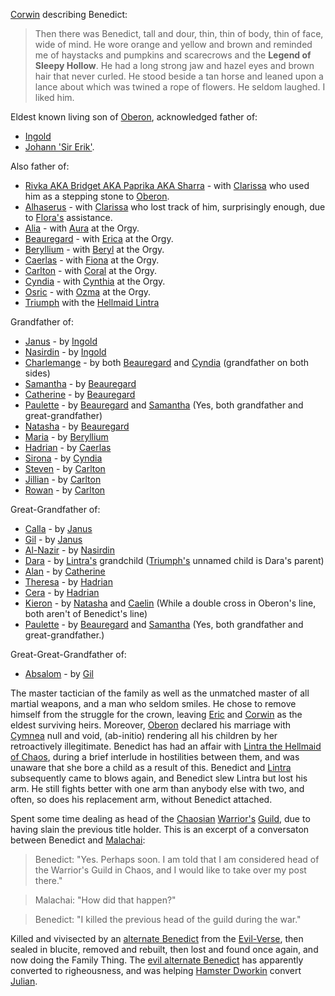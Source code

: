 [Corwin](CorwinOfOberon) describing Benedict:

> Then there was Benedict, tall and dour, thin, thin of body, thin
of face, wide of mind. He wore orange and yellow and brown and
reminded me of haystacks and pumpkins and scarecrows and the
__Legend of Sleepy Hollow__. He had a long strong jaw and hazel
eyes and brown hair that never curled. He stood beside a tan horse
and leaned upon a lance about which was twined a rope of
flowers. He seldom laughed. I liked him.

Eldest known living son of [Oberon](OberonOfDworkin), acknowledged father of:
 + [Ingold](IngoldOfBenedict) 
 + [Johann 'Sir Erik'](JohannOfBenedict). 

Also father of:
 + [Rivka AKA Bridget AKA Paprika AKA Sharra](RivkaOfBenedict) - with [Clarissa](ClarissaOfDarkover) who used him as a stepping stone to [Oberon](OberonOfDworkin).
 + [Alhaserus](AlhaserusOfBenedict) - with [Clarissa](ClarissaOfDarkover) who lost track of him, surprisingly enough, due to [Flora's](FlorimelOfOberon) assistance.
 + [Alia](CobaltianRoyalFamily#alia) - with [Aura](CobalteanRoyalFamily#aurelia) at the Orgy.
 + [Beauregard](BeauregardOfBenedict#beauregard) - with [Erica](CobalteanRoyalFamily#erica) at the Orgy.
 + [Beryllium](CobalteanRoyalFamily#beryllium) - with [Beryl](CobalteanRoyalFamily#beryl) at the Orgy.
 + [Caerlas](CobalteanRoyalFamily#caerlas) - with [Fiona](CobalteanRoyalFamily#fiona) at the Orgy.
 + [Carlton](CobalteanRoyalFamily#carlton) - with [Coral](CobalteanRoyalFamily#coral) at the Orgy.
 + [Cyndia](CobalteanRoyalFamily#cyndia) - with [Cynthia](CobalteanRoyalFamily#cynthia) at the Orgy.
 + [Osric](CobalteanRoyalFamily#osric) - with [Ozma](CobalteanRoyalFamily#ozma) at the Orgy.
 + [Triumph](TriumphOfBenedict) with the [Hellmaid Lintra](LintraOfHendrake)

Grandfather of:
 + [Janus](JanusOfIngold) - by [Ingold](IngoldOfBenedict)
 + [Nasirdin](NazirdinOfIngold) - by [Ingold](IngoldOfBenedict)
 + [Charlemange](CobalteanRoyalFamily#charlemange) - by both [Beauregard](CobalteanRoyalFamily#beauregard) and [Cyndia](CobalteanRoyalFamily#cyndia) (grandfather on both sides)
 + [Samantha](CobalteanRoyalFamily#samantha) - by [Beauregard](CobalteanRoyalFamily#beauregard)
 + [Catherine](CobalteanRoyalFamily#catherine) - by [Beauregard](CobalteanRoyalFamily#beauregard)
 + [Paulette](CobalteanRoyalFamily#paulette) - by [Beauregard](CobalteanRoyalFamily#beauregard) and [Samantha](CobalteanRoyalFamily#samantha) (Yes, both grandfather and great-grandfather)
 + [Natasha](CobalteanRoyalFamily#natasha) - by [Beauregard](CobalteanRoyalFamily#beauregard)
 + [Maria](CobalteanRoyalFamily#maria) - by [Beryllium](CobalteanRoyalFamily#Beryllium)
 + [Hadrian](CobalteanRoyalFamily#hadrian) - by [Caerlas](CobalteanRoyalFamily#caerlas)
 + [Sirona](CobalteanRoyalFamily#sirona) - by [Cyndia](CobalteanRoyalFamily#cyndia)
 + [Steven](CobalteanRoyalFamily#steven) - by [Carlton](CobalteanRoyalFamily#carlton)
 + [Jillian](CobalteanRoyalFamily#jillian) - by [Carlton](CobalteanRoyalFamily#carlton)
 + [Rowan](CobalteanRoyalFamily#rowan) - by [Carlton](CobalteanRoyalFamily#carlton)

Great-Grandfather of:
 + [Calla](CallaOfJanus) - by [Janus](JanusOfIngold)
 + [Gil](GillOfJanus) - by [Janus](JanusOfIngold)
 + [Al-Nazir](AlNazirOfNazirdin) - by [Nasirdin](NasirdinOfIngold)
 + [Dara](DaraOfOfOfBenedict) - by [Lintra's](LintraOfHendrake) grandchild ([Triumph's](TriumphOfBenedict) unnamed child is Dara's parent)
 + [Alan](CobalteanRoyalFamily#alan) - by [Catherine](CobalteanRoyalFamily#catherine)
 + [Theresa](CobalteanRoyalFamily#theresa) - by [Hadrian](CobalteanRoyalFamily#hadrian)
 + [Cera](CobalteanRoyalFamily#cera) - by [Hadrian](CobalteanRoyalFamily#hadrian)
 + [Kieron](KieronOfCaelin) - by [Natasha](CobalteanRoyalFamily#natasha) and [Caelin](CaelinOfLaetatio) (While a double cross in Oberon's line, both aren't of Benedict's line)
 + [Paulette](CobalteanRoyalFamily#paulette) - by [Beauregard](CobalteanRoyalFamily#beauregard) and [Samantha](CobalteanRoyalFamily#samantha) (Yes, both grandfather and great-grandfather.)

Great-Great-Grandfather of:
 + [Absalom](AbsalomOfGil) - by [Gil](GilOfJanus)

The master tactician of the family as well as the unmatched master of all martial weapons, and a man who seldom smiles. He chose to remove himself from the struggle for the crown, leaving [Eric](EricOfOberon) and [Corwin](CorwinOfOberon) as the eldest surviving heirs. Moreover, [Oberon](OberonOfDworkin) declared his marriage with [Cymnea](CymneaOfBarimen) null and void, (ab-initio) rendering all his children by her retroactively illegitimate. Benedict has had an affair with [Lintra the Hellmaid of Chaos](LintraOfHendrake), during a brief interlude in hostilities between them, and was unaware that she bore a child as a result of this. Benedict and [Lintra](LintraOfHendrake) subsequently came to blows again, and Benedict slew Lintra but lost his arm. He still fights better with one arm than anybody else with two, and often, so does his replacement arm, without Benedict attached.

Spent some time dealing as head of the [Chaosian](CourtsOfChaos) [Warrior's](WarriorsGuild) [Guild](ChaosGuilds), due to having slain the previous title holder.  This is an excerpt of a conversaton between Benedict and [Malachai](MalachaiOfCorwin):

> Benedict: "Yes. Perhaps soon. I am told that I am considered head of the Warrior's Guild in Chaos, and I would like to take over my post there."

> Malachai: "How did that happen?"

> Benedict: "I killed the previous head of the guild during the war."

Killed and vivisected by an [alternate Benedict](EvilBenedict) from the [Evil-Verse](EvilAmber), then sealed in blucite, removed and rebuilt, then lost and found once again, and now doing the Family Thing. The [evil alternate Benedict](EvilBenedict) has apparently converted to righeousness, and was helping [Hamster Dworkin](WhoIsWhereHamsterites#dworkin) convert [Julian](JulianOfOberon).

